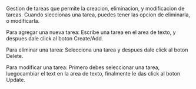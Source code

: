 Gestion de tareas que permite la creacion, eliminacion, y modificacion de tareas.
Cuando sleccionas una tarea, puedes tener las opcion de eliminarla, o modificarla.

Para agregar una nueva tarea:
Escribe una tarea en el area de texto, y despues dale click al boton Create/Add.

Para eliminar una tarea:
Selecciona una tarea y despues dale click al boton Delete.

Para modificar una tarea:
Primero debes seleccionar una tarea, luegocambiar el text en la area de texto, finalmente le das click al boton Update.



